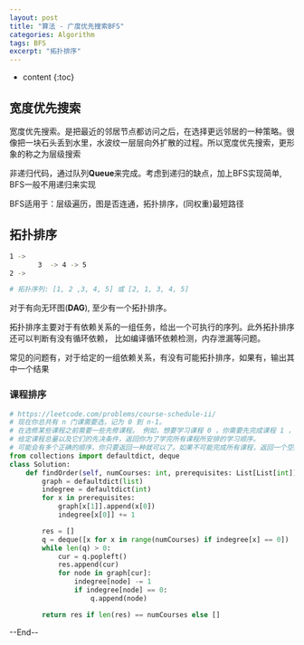 ```yaml
---
layout: post
title: "算法 - 广度优先搜索BFS"
categories: Algorithm
tags: BFS
excerpt: "拓扑排序"
---
```


* content
{:toc}

## 宽度优先搜索

宽度优先搜索。是把最近的邻居节点都访问之后，在选择更远邻居的一种策略。很像把一块石头丢到水里，水波纹一层层向外扩散的过程。所以宽度优先搜索，更形象的称之为层级搜索

非递归代码，通过队列**Queue**来完成。考虑到递归的缺点，加上BFS实现简单, BFS一般不用递归来实现

BFS适用于：层级遍历，图是否连通，拓扑排序，(同权重)最短路径

## 拓扑排序

```sh
1 ->
       3  -> 4 -> 5
2 ->

# 拓扑序列: [1, 2 ,3, 4, 5] 或 [2, 1, 3, 4, 5]
```

对于有向无环图(**DAG**), 至少有一个拓扑排序。

拓扑排序主要对于有依赖关系的一组任务，给出一个可执行的序列。此外拓扑排序还可以判断有没有循环依赖， 比如编译循环依赖检测，内存泄漏等问题。

常见的问题有，对于给定的一组依赖关系，有没有可能拓扑排序，如果有，输出其中一个结果

### 课程排序

```python
# https://leetcode.com/problems/course-schedule-ii/
# 现在你总共有 n 门课需要选，记为 0 到 n-1。
# 在选修某些课程之前需要一些先修课程。 例如，想要学习课程 0 ，你需要先完成课程 1 ，我们用一个匹配来表示他们: [0,1]
# 给定课程总量以及它们的先决条件，返回你为了学完所有课程所安排的学习顺序。
# 可能会有多个正确的顺序，你只要返回一种就可以了。如果不可能完成所有课程，返回一个空数组。
from collections import defaultdict, deque
class Solution:
    def findOrder(self, numCourses: int, prerequisites: List[List[int]]) -> List[int]:
        graph = defaultdict(list)
        indegree = defaultdict(int)
        for x in prerequisites:
            graph[x[1]].append(x[0])
            indegree[x[0]] += 1

        res = []
        q = deque([x for x in range(numCourses) if indegree[x] == 0])
        while len(q) > 0:
            cur = q.popleft()
            res.append(cur)
            for node in graph[cur]:
                indegree[node] -= 1
                if indegree[node] == 0:
                    q.append(node)

        return res if len(res) == numCourses else []
```

--End--